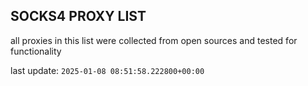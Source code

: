 ## SOCKS4 PROXY LIST

all proxies in this list were collected from open sources and tested for functionality

last update: `2025-01-08 08:51:58.222800+00:00`